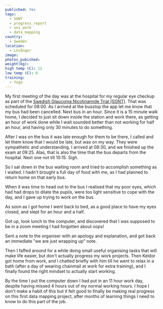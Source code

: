 ```yaml
---
published: Yes
tags:
  - SGNT
  - progress_report
  - uni_work
  - data_mapping
country:
  - Sweden
location:
  - Lövånger
image:
photos_pubished:
weight(kg):
high temp (C): 12
low temp (C): 8
training:
  - Yoga
---
```

My first meeting of the day was at the hospital for my regular eye checkup as part of the [Swedish Glaucoma Nicotinamide Trial (SGNT)](https://www.sgnt.se/). That was scheduled for 08:00. As I arrived at the busstop the app let me know that my bus had been cancelled. Next bus in an hour. Since it is a 15 minute walk home, I decided to just sit down inside the station and work there, as getting an hour of work done while I wait sounded better than not working for half an hour, and having only 30 minutes to do something. 

After I was on the bus it was late enough for them to be there, I called and let them know that I would be late, but was on my way. They were sympathetic and understanding. I arrived at 08:30, and we finished up the exam at 09:25. Alas, that is also the time that the bus departs from the hospital.  Next one not till 10:15. Sigh.

So I sat down in the bus waiting room and tried to accomplish something as I waited. I hadn't brought a full day of food with me, as I had planned to return home on that early bus.

When it was time to head out to the bus I realised that my poor eyes, which had had drops to dilate the pupils,  were too light sensitive to cope with the day, and I gave up trying to work on the bus.

As soon as I got home I went back to bed, as a good place to have my eyes closed, and slept for an hour and a half.

Got up, took lunch to the computer, and discovered that I was supposed to be in a zoom meeting I had forgotten about oops! 

Sent a note to the organiser with an apology and explanation, and got back an immediate "we are just wrapping up" note.

Then I faffed around for a while doing small useful organising tasks that will make life easier, but don't actually progress my work projects. Then Keldor got home from work, and I chatted briefly with him till he went to relax in a bath (after a day of wearing chainmail at work for extra training), and I finally found the right mindset to actually start working. 

By the time I put the computer down I had put in an 11 hour work day, despite having missed 4 hours out of my normal working hours. I hope I don't make a habit of this  but it felt good to finally be making real progress on this first data mapping project, after months of learning things I need to know to do this part of the job.
